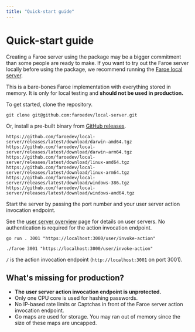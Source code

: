 ```yaml
---
title: "Quick-start guide"
---
```


# Quick-start guide

Creating a Faroe server using the package may be a bigger commitment than some people are ready to make. If you want to try out the Faroe server locally before using the package, we recommend running the [Faroe local server](https://github.com/faroedev/local-server).

This is a bare-bones Faroe implementation with everything stored in memory. It is only for local testing and **should not be used in production.**

To get started, clone the repository.

```
git clone git@github.com:faroedev/local-server.git
```

Or, install a pre-built binary from [GitHub releases](https://github.com/faroedev/local-server/releases/latest).

```
https://github.com/faroedev/local-server/releases/latest/download/darwin-amd64.tgz
https://github.com/faroedev/local-server/releases/latest/download/darwin-arm64.tgz
https://github.com/faroedev/local-server/releases/latest/download/linux-amd64.tgz
https://github.com/faroedev/local-server/releases/latest/download/linux-arm64.tgz
https://github.com/faroedev/local-server/releases/latest/download/windows-386.tgz
https://github.com/faroedev/local-server/releases/latest/download/windows-amd64.tgz
```

Start the server by passing the port number and your user server action invocation endpoint.

See the [user server overview](/user-server/overview) page for details on user servers. No authentication is required for the action invocation endpoint.

```
go run . 3001 "https://localhost:3000/user/invoke-action"

./faroe 3001 "https://localhost:3000/user/invoke-action"
```

`/` is the action invocation endpoint (`http://localhost:3001` on port 3001).

## What's missing for production?

-   **The user server action invocation endpoint is unprotected.**
-   Only one CPU core is used for hashing passwords.
-   No IP-based rate limits or Captchas in front of the Faroe server action invocation endpoint.
-   Go maps are used for storage. You may ran out of memory since the size of these maps are uncapped.
